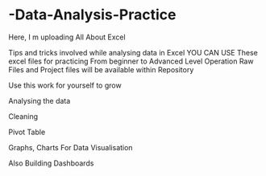 # -Data-Analysis-Practice 

Here, I m uploading All About Excel 

Tips and tricks involved while analysing data in Excel 
YOU CAN USE These excel files for practicing From beginner to Advanced Level Operation 
Raw Files and Project files will be available within Repository 

Use this work for yourself to grow 


Analysing the data

Cleaning

Pivot Table 

Graphs, Charts For Data Visualisation 

Also Building Dashboards 
